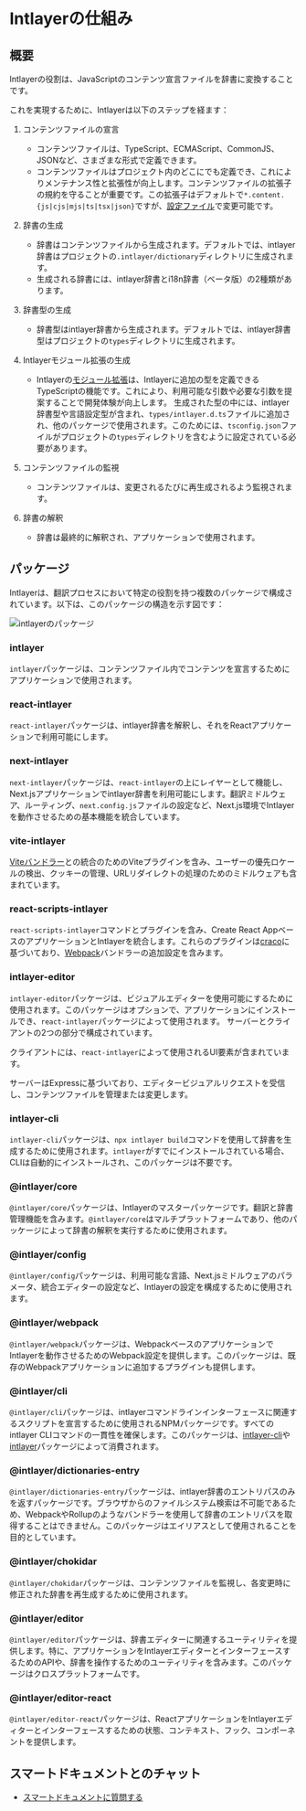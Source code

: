 # Intlayerの仕組み

## 概要

Intlayerの役割は、JavaScriptのコンテンツ宣言ファイルを辞書に変換することです。

これを実現するために、Intlayerは以下のステップを経ます：

1. コンテンツファイルの宣言

   - コンテンツファイルは、TypeScript、ECMAScript、CommonJS、JSONなど、さまざまな形式で定義できます。
   - コンテンツファイルはプロジェクト内のどこにでも定義でき、これによりメンテナンス性と拡張性が向上します。コンテンツファイルの拡張子の規約を守ることが重要です。この拡張子はデフォルトで`*.content.{js|cjs|mjs|ts|tsx|json}`ですが、[設定ファイル](https://github.com/aymericzip/intlayer/blob/main/docs/ja/configuration.md)で変更可能です。

2. 辞書の生成

   - 辞書はコンテンツファイルから生成されます。デフォルトでは、intlayer辞書はプロジェクトの`.intlayer/dictionary`ディレクトリに生成されます。
   - 生成される辞書には、intlayer辞書とi18n辞書（ベータ版）の2種類があります。

3. 辞書型の生成

   - 辞書型はintlayer辞書から生成されます。デフォルトでは、intlayer辞書型はプロジェクトの`types`ディレクトリに生成されます。

4. Intlayerモジュール拡張の生成

   - Intlayerの[モジュール拡張](https://www.typescriptlang.org/docs/handbook/declaration-merging.html)は、Intlayerに追加の型を定義できるTypeScriptの機能です。これにより、利用可能な引数や必要な引数を提案することで開発体験が向上します。
     生成された型の中には、intlayer辞書型や言語設定型が含まれ、`types/intlayer.d.ts`ファイルに追加され、他のパッケージで使用されます。このためには、`tsconfig.json`ファイルがプロジェクトの`types`ディレクトリを含むように設定されている必要があります。

5. コンテンツファイルの監視

   - コンテンツファイルは、変更されるたびに再生成されるよう監視されます。

6. 辞書の解釈
   - 辞書は最終的に解釈され、アプリケーションで使用されます。

## パッケージ

Intlayerは、翻訳プロセスにおいて特定の役割を持つ複数のパッケージで構成されています。以下は、このパッケージの構造を示す図です：

![intlayerのパッケージ](https://github.com/aymericzip/intlayer/blob/main/docs/assets/packages_dependency_graph.svg)

### intlayer

`intlayer`パッケージは、コンテンツファイル内でコンテンツを宣言するためにアプリケーションで使用されます。

### react-intlayer

`react-intlayer`パッケージは、intlayer辞書を解釈し、それをReactアプリケーションで利用可能にします。

### next-intlayer

`next-intlayer`パッケージは、`react-intlayer`の上にレイヤーとして機能し、Next.jsアプリケーションでintlayer辞書を利用可能にします。翻訳ミドルウェア、ルーティング、`next.config.js`ファイルの設定など、Next.js環境でIntlayerを動作させるための基本機能を統合しています。

### vite-intlayer

[Viteバンドラー](https://vite.dev/guide/why.html#why-bundle-for-production)との統合のためのViteプラグインを含み、ユーザーの優先ロケールの検出、クッキーの管理、URLリダイレクトの処理のためのミドルウェアも含まれています。

### react-scripts-intlayer

`react-scripts-intlayer`コマンドとプラグインを含み、Create React AppベースのアプリケーションとIntlayerを統合します。これらのプラグインは[craco](https://craco.js.org/)に基づいており、[Webpack](https://webpack.js.org/)バンドラーの追加設定を含みます。

### intlayer-editor

`intlayer-editor`パッケージは、ビジュアルエディターを使用可能にするために使用されます。このパッケージはオプションで、アプリケーションにインストールでき、`react-intlayer`パッケージによって使用されます。
サーバーとクライアントの2つの部分で構成されています。

クライアントには、`react-intlayer`によって使用されるUI要素が含まれています。

サーバーはExpressに基づいており、エディタービジュアルリクエストを受信し、コンテンツファイルを管理または変更します。

### intlayer-cli

`intlayer-cli`パッケージは、`npx intlayer build`コマンドを使用して辞書を生成するために使用されます。`intlayer`がすでにインストールされている場合、CLIは自動的にインストールされ、このパッケージは不要です。

### @intlayer/core

`@intlayer/core`パッケージは、Intlayerのマスターパッケージです。翻訳と辞書管理機能を含みます。`@intlayer/core`はマルチプラットフォームであり、他のパッケージによって辞書の解釈を実行するために使用されます。

### @intlayer/config

`@intlayer/config`パッケージは、利用可能な言語、Next.jsミドルウェアのパラメータ、統合エディターの設定など、Intlayerの設定を構成するために使用されます。

### @intlayer/webpack

`@intlayer/webpack`パッケージは、WebpackベースのアプリケーションでIntlayerを動作させるためのWebpack設定を提供します。このパッケージは、既存のWebpackアプリケーションに追加するプラグインも提供します。

### @intlayer/cli

`@intlayer/cli`パッケージは、intlayerコマンドラインインターフェースに関連するスクリプトを宣言するために使用されるNPMパッケージです。すべてのintlayer CLIコマンドの一貫性を確保します。このパッケージは、[intlayer-cli](https://github.com/aymericzip/intlayer/tree/main/docs/ja/packages/intlayer-cli/index.md)や[intlayer](https://github.com/aymericzip/intlayer/tree/main/docs/ja/packages/intlayer/index.md)パッケージによって消費されます。

### @intlayer/dictionaries-entry

`@intlayer/dictionaries-entry`パッケージは、intlayer辞書のエントリパスのみを返すパッケージです。ブラウザからのファイルシステム検索は不可能であるため、WebpackやRollupのようなバンドラーを使用して辞書のエントリパスを取得することはできません。このパッケージはエイリアスとして使用されることを目的としています。

### @intlayer/chokidar

`@intlayer/chokidar`パッケージは、コンテンツファイルを監視し、各変更時に修正された辞書を再生成するために使用されます。

### @intlayer/editor

`@intlayer/editor`パッケージは、辞書エディターに関連するユーティリティを提供します。特に、アプリケーションをIntlayerエディターとインターフェースするためのAPIや、辞書を操作するためのユーティリティを含みます。このパッケージはクロスプラットフォームです。

### @intlayer/editor-react

`@intlayer/editor-react`パッケージは、ReactアプリケーションをIntlayerエディターとインターフェースするための状態、コンテキスト、フック、コンポーネントを提供します。

## スマートドキュメントとのチャット

- [スマートドキュメントに質問する](https://intlayer.org/ja/docs/chat)
